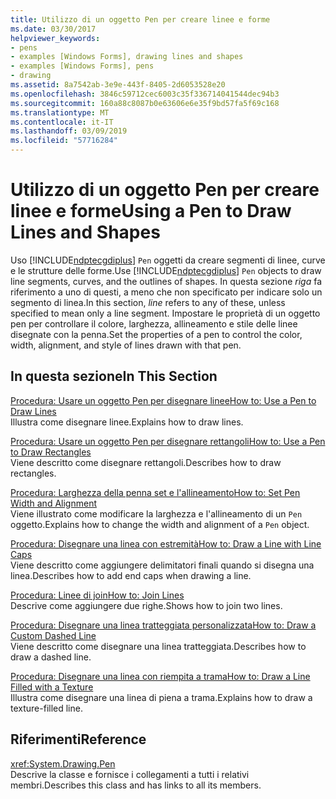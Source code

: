 ```yaml
---
title: Utilizzo di un oggetto Pen per creare linee e forme
ms.date: 03/30/2017
helpviewer_keywords:
- pens
- examples [Windows Forms], drawing lines and shapes
- examples [Windows Forms], pens
- drawing
ms.assetid: 8a7542ab-3e9e-443f-8405-2d6053528e20
ms.openlocfilehash: 3846c59712cec6003c35f336714041544dec94b3
ms.sourcegitcommit: 160a88c8087b0e63606e6e35f9bd57fa5f69c168
ms.translationtype: MT
ms.contentlocale: it-IT
ms.lasthandoff: 03/09/2019
ms.locfileid: "57716284"
---
```

# <a name="using-a-pen-to-draw-lines-and-shapes"></a><span data-ttu-id="53223-102">Utilizzo di un oggetto Pen per creare linee e forme</span><span class="sxs-lookup"><span data-stu-id="53223-102">Using a Pen to Draw Lines and Shapes</span></span>
<span data-ttu-id="53223-103">Uso [!INCLUDE[ndptecgdiplus](../../../../includes/ndptecgdiplus-md.md)] `Pen` oggetti da creare segmenti di linee, curve e le strutture delle forme.</span><span class="sxs-lookup"><span data-stu-id="53223-103">Use [!INCLUDE[ndptecgdiplus](../../../../includes/ndptecgdiplus-md.md)] `Pen` objects to draw line segments, curves, and the outlines of shapes.</span></span> <span data-ttu-id="53223-104">In questa sezione *riga* fa riferimento a uno di questi, a meno che non specificato per indicare solo un segmento di linea.</span><span class="sxs-lookup"><span data-stu-id="53223-104">In this section, *line* refers to any of these, unless specified to mean only a line segment.</span></span> <span data-ttu-id="53223-105">Impostare le proprietà di un oggetto pen per controllare il colore, larghezza, allineamento e stile delle linee disegnate con la penna.</span><span class="sxs-lookup"><span data-stu-id="53223-105">Set the properties of a pen to control the color, width, alignment, and style of lines drawn with that pen.</span></span>  
  
## <a name="in-this-section"></a><span data-ttu-id="53223-106">In questa sezione</span><span class="sxs-lookup"><span data-stu-id="53223-106">In This Section</span></span>  
 [<span data-ttu-id="53223-107">Procedura: Usare un oggetto Pen per disegnare linee</span><span class="sxs-lookup"><span data-stu-id="53223-107">How to: Use a Pen to Draw Lines</span></span>](how-to-use-a-pen-to-draw-lines.md)  
 <span data-ttu-id="53223-108">Illustra come disegnare linee.</span><span class="sxs-lookup"><span data-stu-id="53223-108">Explains how to draw lines.</span></span>  
  
 [<span data-ttu-id="53223-109">Procedura: Usare un oggetto Pen per disegnare rettangoli</span><span class="sxs-lookup"><span data-stu-id="53223-109">How to: Use a Pen to Draw Rectangles</span></span>](how-to-use-a-pen-to-draw-rectangles.md)  
 <span data-ttu-id="53223-110">Viene descritto come disegnare rettangoli.</span><span class="sxs-lookup"><span data-stu-id="53223-110">Describes how to draw rectangles.</span></span>  
  
 [<span data-ttu-id="53223-111">Procedura: Larghezza della penna set e l'allineamento</span><span class="sxs-lookup"><span data-stu-id="53223-111">How to: Set Pen Width and Alignment</span></span>](how-to-set-pen-width-and-alignment.md)  
 <span data-ttu-id="53223-112">Viene illustrato come modificare la larghezza e l'allineamento di un `Pen` oggetto.</span><span class="sxs-lookup"><span data-stu-id="53223-112">Explains how to change the width and alignment of a `Pen` object.</span></span>  
  
 [<span data-ttu-id="53223-113">Procedura: Disegnare una linea con estremità</span><span class="sxs-lookup"><span data-stu-id="53223-113">How to: Draw a Line with Line Caps</span></span>](how-to-draw-a-line-with-line-caps.md)  
 <span data-ttu-id="53223-114">Viene descritto come aggiungere delimitatori finali quando si disegna una linea.</span><span class="sxs-lookup"><span data-stu-id="53223-114">Describes how to add end caps when drawing a line.</span></span>  
  
 [<span data-ttu-id="53223-115">Procedura: Linee di join</span><span class="sxs-lookup"><span data-stu-id="53223-115">How to: Join Lines</span></span>](how-to-join-lines.md)  
 <span data-ttu-id="53223-116">Descrive come aggiungere due righe.</span><span class="sxs-lookup"><span data-stu-id="53223-116">Shows how to join two lines.</span></span>  
  
 [<span data-ttu-id="53223-117">Procedura: Disegnare una linea tratteggiata personalizzata</span><span class="sxs-lookup"><span data-stu-id="53223-117">How to: Draw a Custom Dashed Line</span></span>](how-to-draw-a-custom-dashed-line.md)  
 <span data-ttu-id="53223-118">Viene descritto come disegnare una linea tratteggiata.</span><span class="sxs-lookup"><span data-stu-id="53223-118">Describes how to draw a dashed line.</span></span>  
  
 [<span data-ttu-id="53223-119">Procedura: Disegnare una linea con riempita a trama</span><span class="sxs-lookup"><span data-stu-id="53223-119">How to: Draw a Line Filled with a Texture</span></span>](how-to-draw-a-line-filled-with-a-texture.md)  
 <span data-ttu-id="53223-120">Illustra come disegnare una linea di piena a trama.</span><span class="sxs-lookup"><span data-stu-id="53223-120">Explains how to draw a texture-filled line.</span></span>  
  
## <a name="reference"></a><span data-ttu-id="53223-121">Riferimenti</span><span class="sxs-lookup"><span data-stu-id="53223-121">Reference</span></span>  
 <xref:System.Drawing.Pen>  
 <span data-ttu-id="53223-122">Descrive la classe e fornisce i collegamenti a tutti i relativi membri.</span><span class="sxs-lookup"><span data-stu-id="53223-122">Describes this class and has links to all its members.</span></span>
